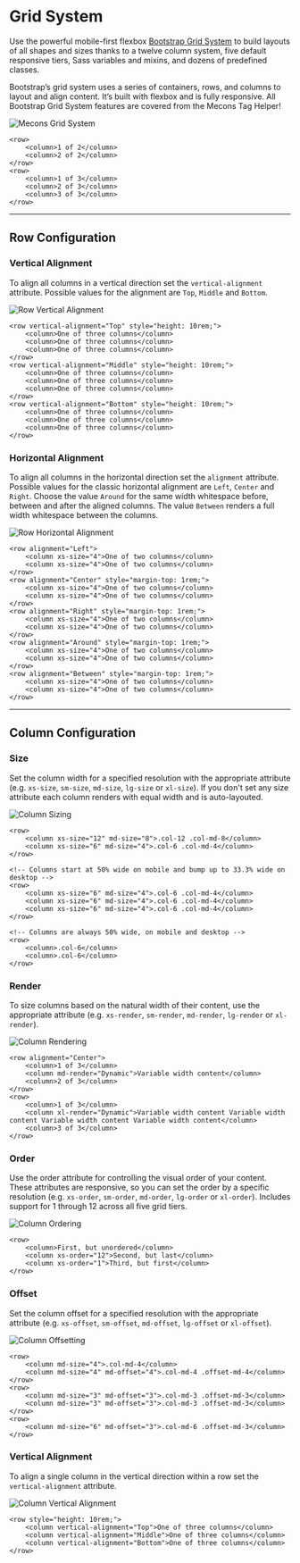 # Grid System

Use the powerful mobile-first flexbox [Bootstrap Grid System](https://getbootstrap.com/docs/4.0/layout/grid/) to build layouts of all shapes and sizes thanks to a twelve column system, five default responsive tiers, Sass variables and mixins, and dozens of predefined classes.

Bootstrap’s grid system uses a series of containers, rows, and columns to layout and align content. It’s built with flexbox and is fully responsive. All Bootstrap Grid System features are covered from the Mecons Tag Helper!

![Mecons Grid System](/images/grid-system_01.png)

```markup
<row>
	<column>1 of 2</column>
	<column>2 of 2</column>
</row>
<row>
	<column>1 of 3</column>
	<column>2 of 3</column>
	<column>3 of 3</column>
</row>
```

---

## Row Configuration

### Vertical Alignment

To align all columns in a vertical direction set the `vertical-alignment` attribute. Possible values for the alignment are `Top`, `Middle` and `Bottom`.

![Row Vertical Alignment](/images/grid-system_02.png)

```markup
<row vertical-alignment="Top" style="height: 10rem;">
    <column>One of three columns</column>
    <column>One of three columns</column>
    <column>One of three columns</column>
</row>
<row vertical-alignment="Middle" style="height: 10rem;">
    <column>One of three columns</column>
    <column>One of three columns</column>
    <column>One of three columns</column>
</row>
<row vertical-alignment="Bottom" style="height: 10rem;">
    <column>One of three columns</column> 
    <column>One of three columns</column>
    <column>One of three columns</column>
</row>
```

### Horizontal Alignment

To align all columns in the horizontal direction set the `alignment` attribute. Possible values for the classic horizontal alignment are `Left`, `Center` and `Right`. Choose the value `Around` for the same width whitespace before, between and after the aligned columns. The value `Between` renders a full width whitespace between the columns.

![Row Horizontal Alignment](/images/grid-system_03.png)

```markup
<row alignment="Left">
    <column xs-size="4">One of two columns</column>
    <column xs-size="4">One of two columns</column>
</row>
<row alignment="Center" style="margin-top: 1rem;">
    <column xs-size="4">One of two columns</column>
    <column xs-size="4">One of two columns</column>
</row>
<row alignment="Right" style="margin-top: 1rem;">
    <column xs-size="4">One of two columns</column>
    <column xs-size="4">One of two columns</column>
</row>
<row alignment="Around" style="margin-top: 1rem;">
    <column xs-size="4">One of two columns</column>
    <column xs-size="4">One of two columns</column>
</row>
<row alignment="Between" style="margin-top: 1rem;">
    <column xs-size="4">One of two columns</column>
    <column xs-size="4">One of two columns</column>
</row>
```

---

## Column Configuration

### Size

Set the column width for a specified resolution with the appropriate attribute (e.g. `xs-size`, `sm-size`, `md-size`, `lg-size` or `xl-size`). If you don't set any size attribute each column renders with equal width and is auto-layouted.

![Column Sizing](/images/grid-system_04.png)

```markup
<row>
    <column xs-size="12" md-size="8">.col-12 .col-md-8</column>
    <column xs-size="6" md-size="4">.col-6 .col-md-4</column>
</row>

<!-- Columns start at 50% wide on mobile and bump up to 33.3% wide on desktop -->
<row>
    <column xs-size="6" md-size="4">.col-6 .col-md-4</column>
    <column xs-size="6" md-size="4">.col-6 .col-md-4</column>
    <column xs-size="6" md-size="4">.col-6 .col-md-4</column>
</row>

<!-- Columns are always 50% wide, on mobile and desktop -->
<row>
    <column>.col-6</column>
    <column>.col-6</column>
</row>
```

### Render

To size columns based on the natural width of their content, use the appropriate attribute (e.g. `xs-render`, `sm-render`, `md-render`, `lg-render` or `xl-render`).

![Column Rendering](/images/grid-system_05.png)

```markup
<row alignment="Center">
    <column>1 of 3</column>
    <column md-render="Dynamic">Variable width content</column>
    <column>2 of 3</column>
</row>
<row>
    <column>1 of 3</column>
    <column xl-render="Dynamic">Variable width content Variable width content Variable width content Variable width content</column>
    <column>3 of 3</column>
</row>
```

### Order

Use the order attribute for controlling the visual order of your content. These attributes are responsive, so you can set the order by a specific resolution (e.g. `xs-order`, `sm-order`, `md-order`, `lg-order` or `xl-order`). Includes support for 1 through 12 across all five grid tiers.

![Column Ordering](/images/grid-system_06.png)

```markup
<row>
    <column>First, but unordered</column>
    <column xs-order="12">Second, but last</column>
    <column xs-order="1">Third, but first</column>
</row>
```

### Offset

Set the column offset for a specified resolution with the appropriate attribute (e.g. `xs-offset`, `sm-offset`, `md-offset`, `lg-offset` or `xl-offset`).

![Column Offsetting](/images/grid-system_07.png)

```markup
<row>
    <column md-size="4">.col-md-4</column>
    <column md-size="4" md-offset="4">.col-md-4 .offset-md-4</column>
</row>
<row>
    <column md-size="3" md-offset="3">.col-md-3 .offset-md-3</column>
    <column md-size="3" md-offset="3">.col-md-3 .offset-md-3</column>
</row>
<row>
    <column md-size="6" md-offset="3">.col-md-6 .offset-md-3</column>
</row>
```

### Vertical Alignment

To align a single column in the vertical direction within a row set the `vertical-alignment` attribute.

![Column Vertical Alignment](/images/grid-system_08.png)

```markup
<row style="height: 10rem;">
    <column vertical-alignment="Top">One of three columns</column>
    <column vertical-alignment="Middle">One of three columns</column>
    <column vertical-alignment="Bottom">One of three columns</column>
</row>
```
